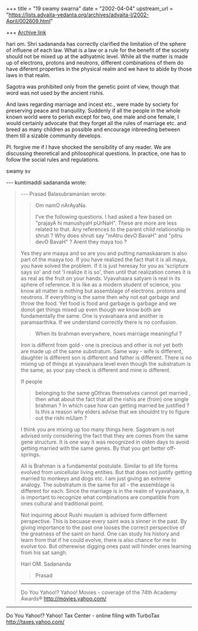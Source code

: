 +++
title = "19 swamy swarna"
date = "2002-04-04"
upstream_url = "https://lists.advaita-vedanta.org/archives/advaita-l/2002-April/002609.html"

+++
[Archive link](https://lists.advaita-vedanta.org/archives/advaita-l/2002-April/002609.html)

hari om. Shri sadananda has correctly clarified the
limitation of the sphere of influene of each law. What
is a law or a rule for the benefit of the society
should not be mixed up at the adhyatmic level. While
all the matter is made up of electrons, protons and
neutrons, different combinations of them do have
diferent properties in the physical realm and we have
to abide by those laws in that realm.

Sagotra was prohibited only from the genetic point of
view, though that word was not used by the ancient
rishis.

And laws regarding marriage and incest etc., were made
by society for preserving peace and tranquility.
Suddenly if all the people in the whole known world
were to perish except for two, one male and one
female, I would certainly advocate that they forget
all the rules of marriage etc. and breed as many
children as possible and encourage inbreeding between
them till a sizable community develops.

Pl. forgive me if I have shocked the sensibility of
any reader. We are discussing theoretical and
philosophical questions. In practice, one has to
follow the social rules and regulations.

swamy sv


--- kuntimaddi sadananda <kuntimaddisada at YAHOO.COM>
wrote:
> --- Prasad Balasubramanian <besprasad at LYCOS.COM>
> wrote:
> > Om namO nArAyaNa.
> >
> >   I've the following questions. I had asked a few
> > based on "prajayA
> > hi manushyaH pUrNaH". These are more are less
> > related to that.   Any
> > references to the parent child relationship in
> > shruti ?   Why does shruti say "mAtru devO BavaH"
> > and "pitru devO BavaH" ?   Arent they
> > maya too ?
>
> Yes they are maaya and so are you and putting
> namaskaaram is also part of the maaya too.  If you
> have realized the fact that it is all maya, you have
> solved the problem.  If it is just heresay for you
> as
> 'scripture says so' and not 'I realize it is so',
> then
> until that realization comes it is as real as the
> fruit on your hands.  Vyavahaara satyam is real in
> its
> sphere of reference.
> It is like as a modern student of science, you know
> all matter is nothing but assemblage of electrons.
> protons and neutrons.  If everything is the same
> then
> why not eat  garbage and throw the food. Yet food is
> food and garbage is garbage and we donot get things
> mixed up even though we know both are fundamentally
> the same. One is yvavahaara and another is
> paramaarthika.  If we understand correctly there is
> no
> confusion.
>
>
> >   When its brahman everywhere, hows marriage
> > meaningful ?
>
> Iron is differnt from gold - one is precious and
> other
> is not yet both are made up of the same substratum.
> Same way - wife is different, daughter is different
> son is different and father is different.  There is
> no
> mixing up of things at vyavahaara level even though
> the substratum is the same, as your pay check is
> different and mine is different.
>
>  If people
> > belonging to the same gOthras themselves cannot
> get
> > married , then
> > what about the fact that all the rishis are
> > (from) one single
> > brahman ? In which case how can getting married be
> > justified ? Is
> > this a reason why elders advise that we shouldnt
> try
> > to figure out
> > the rishi mUlam ?
> >
> I think you are mixing up too many things here.
> Sagotram is not advised only considering the fact
> that
> they are comes from the same gene structure.  It is
> one way it was recognized in olden days to avoid
> getting married with the same genes. By that you get
> better off-springs.
>
> All is Brahman is a fundamental postulate.  Similar
> to
> all life forms evolved from unicellular living
> entities.  But  that does not justify getting
> married
> to monkeys and dogs etc. I am just giving an extreme
> analogy. The substratum is the same for all - the
> assemblage is different for each.  Since the
> marriage
> is in the realm of vyavahaara, it is important to
> recognize what combinations are compatible from ones
> cultural and traditional point.
>
> Not inquiring about Rushi muulam is advised form
> differnent perspective.  This is becuase every saint
> was a sinner in the past.  By giving importance to
> the
> past one looses the correct perspective of the
> greatness of the saint on hand.  One can study his
> history and learn from that if he could evolve,
> there
> is also chance for me to evolve too.  But otherewise
> digging ones past will hinder ones learning from his
> sat sangh.
>
> Hari OM.
> Sadananda
>
>
>
> > Prasad
> >
>
> __________________________________________________
> Do You Yahoo!?
> Yahoo! Movies - coverage of the 74th Academy Awards®
> http://movies.yahoo.com/


__________________________________________________
Do You Yahoo!?
Yahoo! Tax Center - online filing with TurboTax
http://taxes.yahoo.com/

